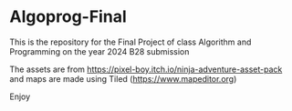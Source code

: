 # Algoprog-Final

This is the repository for the Final Project of class Algorithm and Programming on the year 2024 B28 submission

The assets are from https://pixel-boy.itch.io/ninja-adventure-asset-pack and maps are made using Tiled (https://www.mapeditor.org)

Enjoy
